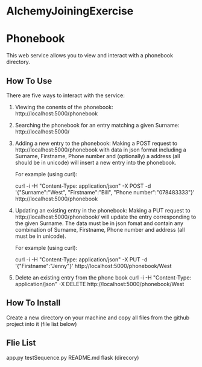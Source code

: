 # AlchemyJoiningExercise

Phonebook
=========

This web service allows you to view and interact with a phonebook directory. 


How To Use
----------

There are five ways to interact with the service:

1. Viewing the conents of the phonebook: 
	http://localhost:5000/phonebook

2. Searching the phonebook for an entry matching a given Surname: 
	http://localhost:5000/<Surname>

3. Adding a new entry to the phonebook: 
	Making a POST request to http://localhost:5000/phonebook with data in json
	format including a Surname, Firstname, Phone number and (optionally) a 
	address (all should be in unicode) will insert a new entry into the phonebook. 
	
	For example (using curl):
	
	curl -i -H "Content-Type: application/json" -X POST -d '{"Surname":"West", 
	"Firstname":"Bill", "Phone number":"078483333"}' http://localhost:5000/phonebook

4. Updating an existing entry in the phonebook:
	Making a PUT request to http://localhost:5000/phonebook/<Surname> will update
	the entry corresponding to the given Surname. The data must be in json fomat
	and contain any combination of Surname, Firstname, Phone number and address 
	(all must be in unicode).

	For example (using curl):

	curl -i -H "Content-Type: application/json" -X PUT -d '{"Firstname":"Jenny"}' 
	http://localhost:5000/phonebook/West	

5. Delete an existing entry from the phone book
	curl -i -H "Content-Type: application/json" -X DELETE http://localhost:5000/phonebook/West


How To Install
--------------

Create a new directory on your machine and copy all files from the github project
into it (file list below)


Flie List
---------

app.py
testSequence.py
README.md
flask (direcory)

